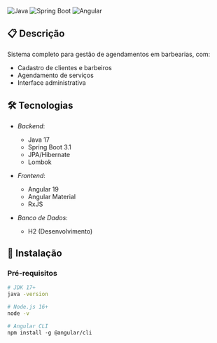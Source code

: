 ![Java](https://img.shields.io/badge/Java-17%2B-blue)
![Spring Boot](https://img.shields.io/badge/Spring_Boot-3.1-green)
![Angular](https://img.shields.io/badge/Angular-16-purple)

## 📋 Descrição
Sistema completo para gestão de agendamentos em barbearias, com:
- Cadastro de clientes e barbeiros
- Agendamento de serviços
- Interface administrativa

## 🛠 Tecnologias
- *Backend*: 
  - Java 17
  - Spring Boot 3.1
  - JPA/Hibernate
  - Lombok

- *Frontend*:
  - Angular 19
  - Angular Material
  - RxJS

- *Banco de Dados*:
  - H2 (Desenvolvimento)

## 🚀 Instalação

### Pré-requisitos
```bash
# JDK 17+
java -version

# Node.js 16+
node -v

# Angular CLI
npm install -g @angular/cli